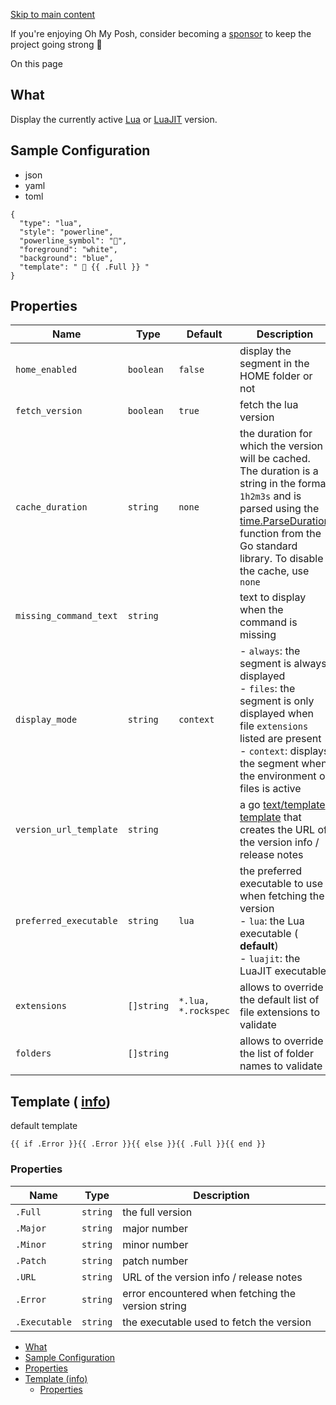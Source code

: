 [Skip to main content](https://ohmyposh.dev/docs/segments/languages/lua#__docusaurus_skipToContent_fallback)

If you're enjoying Oh My Posh, consider becoming a [sponsor](https://github.com/sponsors/JanDeDobbeleer) to keep the project going strong 💪

On this page

## What [​](https://ohmyposh.dev/docs/segments/languages/lua\#what "Direct link to What")

Display the currently active [Lua](https://www.lua.org/) or [LuaJIT](https://luajit.org/) version.

## Sample Configuration [​](https://ohmyposh.dev/docs/segments/languages/lua\#sample-configuration "Direct link to Sample Configuration")

- json
- yaml
- toml

```codeBlockLines_e6Vv
{
  "type": "lua",
  "style": "powerline",
  "powerline_symbol": "",
  "foreground": "white",
  "background": "blue",
  "template": "  {{ .Full }} "
}

```

## Properties [​](https://ohmyposh.dev/docs/segments/languages/lua\#properties "Direct link to Properties")

| Name | Type | Default | Description |
| --- | --- | --- | --- |
| `home_enabled` | `boolean` | `false` | display the segment in the HOME folder or not |
| `fetch_version` | `boolean` | `true` | fetch the lua version |
| `cache_duration` | `string` | `none` | the duration for which the version will be cached. The duration is a string in the format `1h2m3s` and is parsed using the [time.ParseDuration](https://golang.org/pkg/time/#ParseDuration) function from the Go standard library. To disable the cache, use `none` |
| `missing_command_text` | `string` |  | text to display when the command is missing |
| `display_mode` | `string` | `context` | - `always`: the segment is always displayed<br>- `files`: the segment is only displayed when file `extensions` listed are present<br>- `context`: displays the segment when the environment or files is active |
| `version_url_template` | `string` |  | a go [text/template](https://golang.org/pkg/text/template/) [template](https://ohmyposh.dev/docs/configuration/templates) that creates the URL of the version info / release notes |
| `preferred_executable` | `string` | `lua` | the preferred executable to use when fetching the version<br>- `lua`: the Lua executable ( **default**)<br>- `luajit`: the LuaJIT executable |
| `extensions` | `[]string` | `*.lua, *.rockspec` | allows to override the default list of file extensions to validate |
| `folders` | `[]string` |  | allows to override the list of folder names to validate |

## Template ( [info](https://ohmyposh.dev/docs/configuration/templates)) [​](https://ohmyposh.dev/docs/segments/languages/lua\#template-info "Direct link to template-info")

default template

```codeBlockLines_e6Vv
{{ if .Error }}{{ .Error }}{{ else }}{{ .Full }}{{ end }}

```

### Properties [​](https://ohmyposh.dev/docs/segments/languages/lua\#properties-1 "Direct link to Properties")

| Name | Type | Description |
| --- | --- | --- |
| `.Full` | `string` | the full version |
| `.Major` | `string` | major number |
| `.Minor` | `string` | minor number |
| `.Patch` | `string` | patch number |
| `.URL` | `string` | URL of the version info / release notes |
| `.Error` | `string` | error encountered when fetching the version string |
| `.Executable` | `string` | the executable used to fetch the version |

- [What](https://ohmyposh.dev/docs/segments/languages/lua#what)
- [Sample Configuration](https://ohmyposh.dev/docs/segments/languages/lua#sample-configuration)
- [Properties](https://ohmyposh.dev/docs/segments/languages/lua#properties)
- [Template (info)](https://ohmyposh.dev/docs/segments/languages/lua#template-info)
  - [Properties](https://ohmyposh.dev/docs/segments/languages/lua#properties-1)